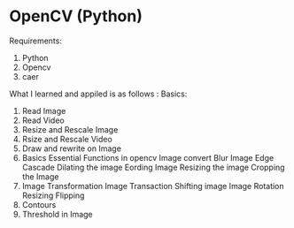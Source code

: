 # OpenCV (Python)


Requirements:
1) Python
2) Opencv
3) caer

What I learned and appiled is as follows :
Basics:
  1) Read Image
  2) Read Video
  3) Resize and Rescale Image
  4) Rsize and Rescale Video
  5) Draw and rewrite on Image
  6) Basics Essential Functions in opencv
      Image convert
      Blur Image
      Edge Cascade
      Dilating the image
      Eording Image
      Resizing the image
      Cropping the Image
  7) Image Transformation
      Image Transaction Shifting image
      Image Rotation 
      Resizing
      Flipping
  8) Contours
  9) Threshold in Image
